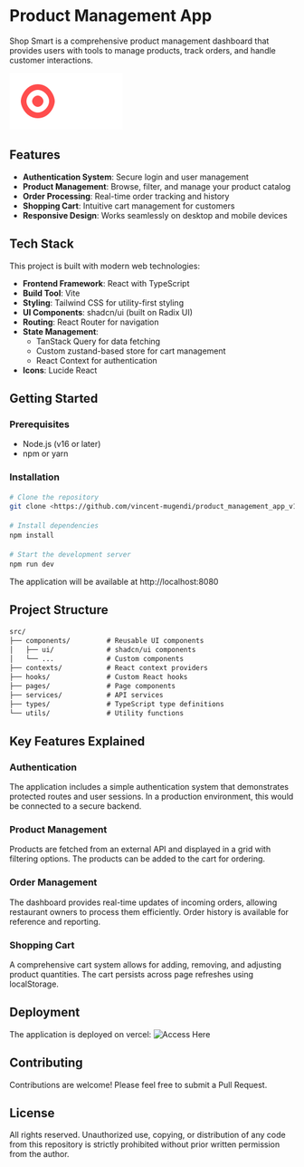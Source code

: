 
# Product Management App

Shop Smart is a comprehensive product management dashboard that provides users with tools to manage products, track orders, and handle customer interactions.

![App Dashboard](/public/logo.svg)

## Features

- **Authentication System**: Secure login and user management
- **Product Management**: Browse, filter, and manage your product catalog
- **Order Processing**: Real-time order tracking and history
- **Shopping Cart**: Intuitive cart management for customers
- **Responsive Design**: Works seamlessly on desktop and mobile devices

## Tech Stack

This project is built with modern web technologies:

- **Frontend Framework**: React with TypeScript
- **Build Tool**: Vite
- **Styling**: Tailwind CSS for utility-first styling
- **UI Components**: shadcn/ui (built on Radix UI)
- **Routing**: React Router for navigation
- **State Management**: 
  - TanStack Query for data fetching
  - Custom zustand-based store for cart management
  - React Context for authentication
- **Icons**: Lucide React

## Getting Started

### Prerequisites

- Node.js (v16 or later)
- npm or yarn

### Installation

```bash
# Clone the repository
git clone <https://github.com/vincent-mugendi/product_management_app_v1.git>

# Install dependencies
npm install

# Start the development server
npm run dev
```

The application will be available at http://localhost:8080

## Project Structure

```
src/
├── components/         # Reusable UI components
│   ├── ui/             # shadcn/ui components
│   └── ...             # Custom components
├── contexts/           # React context providers
├── hooks/              # Custom React hooks
├── pages/              # Page components
├── services/           # API services
├── types/              # TypeScript type definitions
└── utils/              # Utility functions
```

## Key Features Explained

### Authentication

The application includes a simple authentication system that demonstrates protected routes and user sessions. In a production environment, this would be connected to a secure backend.

### Product Management

Products are fetched from an external API and displayed in a grid with filtering options. The products can be added to the cart for ordering.

### Order Management

The dashboard provides real-time updates of incoming orders, allowing restaurant owners to process them efficiently. Order history is available for reference and reporting.

### Shopping Cart

A comprehensive cart system allows for adding, removing, and adjusting product quantities. The cart persists across page refreshes using localStorage.

## Deployment

The application is deployed on vercel:
![Access Here](https://product-management-app-v1.vercel.app/)

## Contributing

Contributions are welcome! Please feel free to submit a Pull Request.

## License

All rights reserved. Unauthorized use, copying, or distribution of any code from this repository is strictly prohibited without prior written permission from the author.
